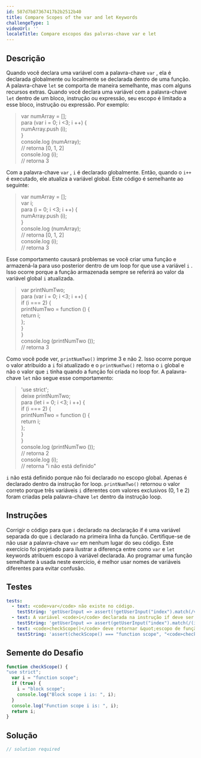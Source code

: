 ```yaml
---
id: 587d7b87367417b2b2512b40
title: Compare Scopes of the var and let Keywords
challengeType: 1
videoUrl: ''
localeTitle: Compare escopos das palvras-chave var e let
---
```


## Descrição
<section id="description"> Quando você declara uma variável com a palavra-chave <code>var</code> , ela é declarada globalmente ou localmente se declarada dentro de uma função. A palavra-chave <code>let</code> se comporta de maneira semelhante, mas com alguns recursos extras. Quando você declara uma variável com a palavra-chave <code>let</code> dentro de um bloco, instrução ou expressão, seu escopo é limitado a esse bloco, instrução ou expressão. Por exemplo: <blockquote> var numArray = []; <br> para (var i = 0; i &lt;3; i ++) { <br> numArray.push (i); <br> } <br> console.log (numArray); <br> // retorna [0, 1, 2] <br> console.log (i); <br> // retorna 3 </blockquote> Com a palavra-chave <code>var</code> , <code>i</code> é declarado globalmente. Então, quando o <code>i++</code> é executado, ele atualiza a variável global. Este código é semelhante ao seguinte: <blockquote> var numArray = []; <br> var i; <br> para (i = 0; i &lt;3; i ++) { <br> numArray.push (i); <br> } <br> console.log (numArray); <br> // retorna [0, 1, 2] <br> console.log (i); <br> // retorna 3 </blockquote> Esse comportamento causará problemas se você criar uma função e armazená-la para uso posterior dentro de um loop for que use a variável <code>i</code> . Isso ocorre porque a função armazenada sempre se referirá ao valor da variável global <code>i</code> atualizada. <blockquote> var printNumTwo; <br> para (var i = 0; i &lt;3; i ++) { <br> if (i === 2) { <br> printNumTwo = function () { <br> return i; <br> }; <br> } <br> } <br> console.log (printNumTwo ()); <br> // retorna 3 </blockquote> Como você pode ver, <code>printNumTwo()</code> imprime 3 e não 2. Isso ocorre porque o valor atribuído a <code>i</code> foi atualizado e o <code>printNumTwo()</code> retorna o <code>i</code> global e não o valor que <code>i</code> tinha quando a função foi criada no loop for. A palavra-chave <code>let</code> não segue esse comportamento: <blockquote> &#39;use strict&#39;; <br> deixe printNumTwo; <br> para (let i = 0; i &lt;3; i ++) { <br> if (i === 2) { <br> printNumTwo = function () { <br> return i; <br> }; <br> } <br> } <br> console.log (printNumTwo ()); <br> // retorna 2 <br> console.log (i); <br> // retorna &quot;i não está definido&quot; </blockquote> <code>i</code> não está definido porque não foi declarado no escopo global. Apenas é declarado dentro da instrução for loop. <code>printNumTwo()</code> retornou o valor correto porque três variáveis <code>i</code> diferentes com valores exclusivos (0, 1 e 2) foram criadas pela palavra-chave <code>let</code> dentro da instrução loop. </section>

## Instruções
<section id="instructions"> Corrigir o código para que <code>i</code> declarado na declaração if é uma variável separada do que <code>i</code> declarado na primeira linha da função. Certifique-se de não usar a palavra-chave <code>var</code> em nenhum lugar do seu código. Este exercício foi projetado para ilustrar a diferença entre como <code>var</code> e <code>let</code> keywords atribuem escopo à variável declarada. Ao programar uma função semelhante à usada neste exercício, é melhor usar nomes de variáveis ​​diferentes para evitar confusão. </section>

## Testes
<section id='tests'>

```yml
tests:
  - text: <code>var</code> não existe no código.
    testString: 'getUserInput => assert(!getUserInput("index").match(/var/g),"<code>var</code> does not exist in code.");'
  - text: A variável <code>i</code> declarada na instrução if deve ser igual a &quot;escopo de bloco&quot;.
    testString: 'getUserInput => assert(getUserInput("index").match(/(i\s*=\s*).*\s*.*\s*.*\1("|")block\s*scope\2/g), "The variable <code>i</code> declared in the if statement should equal "block scope".");'
  - text: <code>checkScope()</code> deve retornar &quot;escopo de função&quot;
    testString: 'assert(checkScope() === "function scope", "<code>checkScope()</code> should return "function scope"");'

```

</section>

## Semente do Desafio
<section id='challengeSeed'>

<div id='js-seed'>

```js
function checkScope() {
"use strict";
  var i = "function scope";
  if (true) {
    i = "block scope";
    console.log("Block scope i is: ", i);
  }
  console.log("Function scope i is: ", i);
  return i;
}

```

</div>



</section>

## Solução
<section id='solution'>

```js
// solution required
```
</section>
